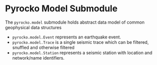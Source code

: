 
# Pyrocko Model Submodule

The `pyrocko.model` submodule holds abstract data model of common geophysical data structures

* `pyrocko.model.Event` represents an earthquake event.
* `pyrocko.model.Trace` is a single seismic trace which can be filtered, snuffled and otherwise filtered
* `pyrocko.model.Station` represents a seismic station with location and network/name identifiers.
